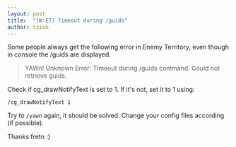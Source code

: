 ```yaml
---
layout: post
title:  "[W:ET] Timeout during /guids"
author: tziek
---
```


Some people always get the following error in Enemy Territory, even though in console the /guids are displayed.

> YAWn! Unknown Error: Timeout during /guids command. Could not retrieve guids. 

Check if cg_drawNotifyText is set to 1. If it's not, set it to 1 using: 

```
/cg_drawNotifyText 1 
```

Try to `/yawn` again, it should be solved. 
Change your config files according (if possible). 

Thanks fretn :) 